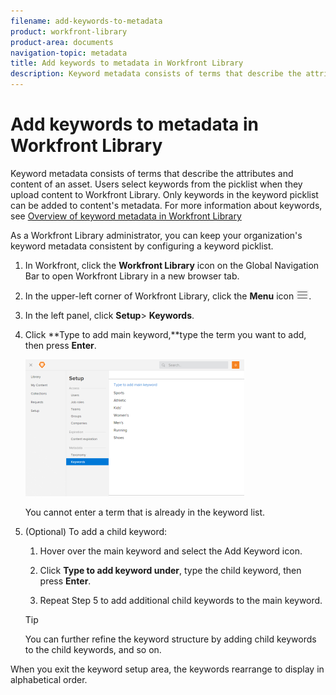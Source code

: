 ```yaml
---
filename: add-keywords-to-metadata
product: workfront-library
product-area: documents
navigation-topic: metadata
title: Add keywords to metadata in Workfront Library
description: Keyword metadata consists of terms that describe the attributes and content of an asset. Users select keywords from the picklist when they upload content to Workfront Library. Only keywords in the keyword picklist can be added to content's metadata. For more information about keywords, see Overview of keyword metadata in Workfront Library
---
```


# Add keywords to metadata in Workfront Library

Keyword metadata consists of terms that describe the attributes and content of an asset. Users select keywords from the picklist when they upload content to Workfront Library. Only keywords in the keyword picklist can be added to content's metadata. For more information about keywords, see [Overview of keyword metadata in Workfront Library](../../../workfront-library/administration-and-setup/metadata/keyword-metadata-overview.md)

As a Workfront Library administrator, you can keep your organization's keyword metadata consistent by configuring a keyword picklist.

1. In Workfront, click the **Workfront Library** icon on the Global Navigation Bar to open Workfront Library in a new browser tab.
1. In the upper-left corner of Workfront Library, click the **Menu** icon ![](assets/library-menu-icon.png).
1. In the left panel, click **Setup**> **Keywords**.
1. Click **Type to add main keyword,**type the term you want to add, then press **Enter**.

   ![](assets/keyword-setup-new-350x219.png)

   You cannot enter a term that is already in the keyword list. 

1. (Optional) To add a child keyword:

   1. Hover over the main keyword and select the Add Keyword icon.
   1. Click **Type to add keyword under**, type the child keyword, then press **Enter**.
   
   1. Repeat Step 5 to add additional child keywords to the main keyword.

   >[!TIP]
   >
   >You can further refine the keyword structure by adding child keywords to the child keywords, and so on.

When you exit the keyword setup area, the keywords rearrange to display in alphabetical order.
